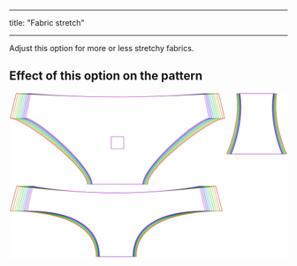 ***

title: "Fabric stretch"

***

Adjust this option for more or less stretchy fabrics.

## Effect of this option on the pattern

![This image shows the effect of this option by superimposing several variants that have a different value for this option](ursula_fabricstretch_sample.svg "Effect of this option on the pattern")
